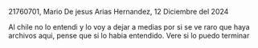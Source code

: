 21760701, Mario De jesus Arias Hernandez, 12 Diciembre del 2024

Al chile no lo entendi y lo voy a dejar a medias por si se ve raro que haya archivos aqui, pense que si lo habia entendido. Vere si lo puedo terminar
